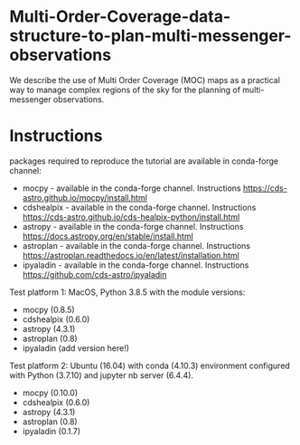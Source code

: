 # Multi-Order-Coverage-data-structure-to-plan-multi-messenger-observations
We describe the use of Multi Order Coverage (MOC) maps as a practical way to manage complex regions of the sky for the planning of multi-messenger observations.

# Instructions

packages required to reproduce the tutorial are available in conda-forge channel:
* mocpy - available in the conda-forge channel. Instructions https://cds-astro.github.io/mocpy/install.html
* cdshealpix - available in the conda-forge channel. Instructions https://cds-astro.github.io/cds-healpix-python/install.html
* astropy - available in the conda-forge channel. Instructions https://docs.astropy.org/en/stable/install.html
* astroplan - available in the conda-forge channel. Instructions https://astroplan.readthedocs.io/en/latest/installation.html
* ipyaladin - available in the conda-forge channel. Instructions https://github.com/cds-astro/ipyaladin

Test platform 1: MacOS, Python 3.8.5 with the module versions:
* mocpy (0.8.5)
* cdshealpix (0.6.0)
* astropy (4.3.1)
* astroplan (0.8)
* ipyaladin (add version here!)

Test platform 2: Ubuntu (16.04) with conda (4.10.3) environment configured with Python (3.7.10) and jupyter nb server (6.4.4).

* mocpy (0.10.0)
* cdshealpix (0.6.0)
* astropy (4.3.1)
* astroplan (0.8)
* ipyaladin (0.1.7)
